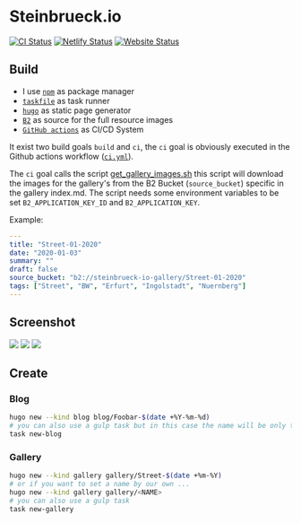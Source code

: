 # Steinbrueck.io

[![CI Status](https://github.com/steinbrueckri/steinbrueckri.github.io/workflows/ci/badge.svg)](https://github.com/steinbrueckri/steinbrueckri.github.io/actions?query=workflow%3Aci)
[![Netlify Status](https://api.netlify.com/api/v1/badges/b784977d-1e18-4540-913e-3ba9b83ebe78/deploy-status)](https://app.netlify.com/sites/steinbrueck-io/deploys)
[![Website Status](https://img.shields.io/website-up-down-green-red/http/steinbrueck.io.svg)](https://updown.io/98wn)

## Build

- I use [`npm`](https://npm.com/) as package manager
- [`taskfile`](https://taskfile.dev/) as task runner
- [`hugo`](https://gohugo.io/) as static page generator
- [`B2`](https://www.backblaze.com/b2/cloud-storage.html) as source for the full resource images
- [`GitHub actions`](https://github.com/features/actions) as CI/CD System

It exist two build goals `build` and `ci`, the `ci` goal is obviously executed in the Github actions workflow ([`ci.yml`](./ci.yml)).

The `ci` goal calls the script [get_gallery_images.sh](./get_gallery_images.sh) this script will download the images for
the gallery's from the B2 Bucket (`source_bucket`) specific in the gallery index.md.
The script needs some environment variables to be set `B2_APPLICATION_KEY_ID` and `B2_APPLICATION_KEY`.

Example:

```yaml
---
title: "Street-01-2020"
date: "2020-01-03"
summary: ""
draft: false
source_bucket: "b2://steinbrueck-io-gallery/Street-01-2020"
tags: ["Street", "BW", "Erfurt", "Ingolstadt", "Nuernberg"]
---
```

## Screenshot

![](https://api.microlink.io?url=https%3A%2F%2Fsteinbrueck.io&overlay.browser=none&overlay.background=%23c1c1c1&screenshot=true&meta=false&embed=screenshot.url)
![](https://api.microlink.io?url=https%3A%2F%2Fsteinbrueck.io%2Fgallery&overlay.browser=none&overlay.background=%23c1c1c1&screenshot=true&meta=false&embed=screenshot.url)
![](https://api.microlink.io?url=https%3A%2F%2Fsteinbrueck.io%2Fblog&overlay.browser=none&overlay.background=%23c1c1c1&screenshot=true&meta=false&embed=screenshot.url)

## Create

### Blog

```sh
hugo new --kind blog blog/Foobar-$(date +%Y-%m-%d)
# you can also use a gulp task but in this case the name will be only the date
task new-blog
```

### Gallery

```sh
hugo new --kind gallery gallery/Street-$(date +%m-%Y)
# or if you want to set a name by our own ...
hugo new --kind gallery gallery/<NAME>
# you can also use a gulp task
task new-gallery
```
